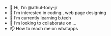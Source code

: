 - 👋 Hi, I’m @athul-tony-jr
- 👀 I’m interested in coding , web page designing
- 🌱 I’m currently learning b.tech 
- 💞️ I’m looking to collaborate on ...
- 📫 How to reach me on whatapps 

<!---
athul-tony-jr/athul-tony-jr is a ✨ special ✨ repository because its `README.md` (this file) appears on your GitHub profile.
You can click the Preview link to take a look at your changes.
--->
